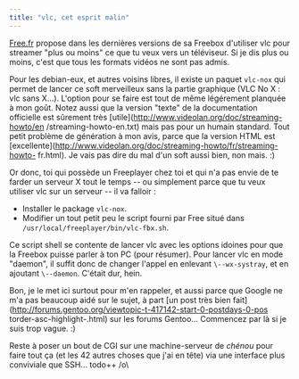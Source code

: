 ```yaml
---
title: "vlc, cet esprit malin"
---
```


[Free.fr](http://www.free.fr) propose dans les dernières versions de sa
Freebox d'utiliser vlc pour streamer "plus ou moins" ce que tu veux vers un
téléviseur. Si je dis plus ou moins, c'est que tous les formats vidéos ne sont
pas admis.

Pour les debian-eux, et autres voisins libres, il existe un paquet `vlc-nox`
qui permet de lancer ce soft merveilleux sans la partie graphique (VLC No X :
vlc sans X...). L'option pour se faire est tout de même légérement planquée à
mon goût. Notez aussi que la version "texte" de la documentation officielle
est sûrement très [utile](http://www.videolan.org/doc/streaming-howto/en
/streaming-howto-en.txt) mais pas pour un humain standard. Tout petit problème
de génération à mon avis, parce que la version HTML est
[excellente](http://www.videolan.org/doc/streaming-howto/fr/streaming-howto-
fr.html). Je vais pas dire du mal d'un soft aussi bien, non mais. :)

Or donc, toi qui possède un Freeplayer chez toi et qui n'a pas envie de te
farder un serveur X tout le temps -- ou simplement parce que tu veux utiliser
vlc sur un serveur -- il va falloir :

  * Installer le package `vlc-nox`.
  * Modifier un tout petit peu le script fourni par Free situé dans `/usr/local/freeplayer/bin/vlc-fbx.sh`.

Ce script shell se contente de lancer vlc avec les options idoines pour que la
Freebox puisse parler à ton PC (pour résumer). Pour lancer vlc en mode
"daemon", il suffit donc de changer l'appel en enlevant `\--wx-systray`, et en
ajoutant `\--daemon`. C'était dur, hein.

Bon, je le met ici surtout pour m'en rappeler, et aussi parce que Google ne
m'a pas beaucoup aidé sur le sujet, à part [un post très bien
fait](http://forums.gentoo.org/viewtopic-t-417142-start-0-postdays-0-pos
torder-asc-highlight-.html) sur les forums Gentoo... Commencez par là si je
suis trop vague. :)

Reste à poser un bout de CGI sur une machine-serveur de _chénou_ pour faire
tout ça (et les 42 autres choses que j'ai en tête) via une interface plus
conviviale que SSH... todo++ /o\

